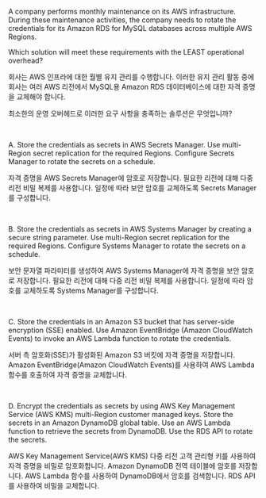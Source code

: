 A company performs monthly maintenance on its AWS infrastructure. During these maintenance activities, the company needs to rotate the credentials for its Amazon RDS for MySQL databases across multiple AWS Regions.

Which solution will meet these requirements with the LEAST operational overhead?

회사는 AWS 인프라에 대한 월별 유지 관리를 수행합니다. 이러한 유지 관리 활동 중에 회사는 여러 AWS 리전에서 MySQL용 Amazon RDS 데이터베이스에 대한 자격 증명을 교체해야 합니다.

최소한의 운영 오버헤드로 이러한 요구 사항을 충족하는 솔루션은 무엇입니까?

​

A.
Store the credentials as secrets in AWS Secrets Manager. Use multi-Region secret replication for the required Regions. Configure Secrets Manager to rotate the secrets on a schedule.

자격 증명을 AWS Secrets Manager에 암호로 저장합니다. 필요한 리전에 대해 다중 리전 비밀 복제를 사용합니다. 일정에 따라 보안 암호를 교체하도록 Secrets Manager를 구성합니다.

​

B.
Store the credentials as secrets in AWS Systems Manager by creating a secure string parameter. Use multi-Region secret replication for the required Regions. Configure Systems Manager to rotate the secrets on a schedule.

보안 문자열 파라미터를 생성하여 AWS Systems Manager에 자격 증명을 보안 암호로 저장합니다. 필요한 리전에 대해 다중 리전 비밀 복제를 사용합니다. 일정에 따라 암호를 교체하도록 Systems Manager를 구성합니다.

​

C.
Store the credentials in an Amazon S3 bucket that has server-side encryption (SSE) enabled. Use Amazon EventBridge (Amazon CloudWatch Events) to invoke an AWS Lambda function to rotate the credentials.

서버 측 암호화(SSE)가 활성화된 Amazon S3 버킷에 자격 증명을 저장합니다. Amazon EventBridge(Amazon CloudWatch Events)를 사용하여 AWS Lambda 함수를 호출하여 자격 증명을 교체합니다.

​

D.
Encrypt the credentials as secrets by using AWS Key Management Service (AWS KMS) multi-Region customer managed keys. Store the secrets in an Amazon DynamoDB global table. Use an AWS Lambda function to retrieve the secrets from DynamoDB. Use the RDS API to rotate the secrets.

AWS Key Management Service(AWS KMS) 다중 리전 고객 관리형 키를 사용하여 자격 증명을 비밀로 암호화합니다. Amazon DynamoDB 전역 테이블에 암호를 저장합니다. AWS Lambda 함수를 사용하여 DynamoDB에서 암호를 검색합니다. RDS API를 사용하여 비밀을 교체합니다.
